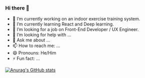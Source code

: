 ### Hi there 👋


- 🔭 I’m currently working on an indoor exercise training system. 
- 🌱 I’m currently learning React and Deep learning.
- 👯 I’m looking for a job on Front-End Developer / UX Engineer.
- 🤔 I’m looking for help with ...
- 💬 Ask me about ...
- 📫 How to reach me: ...
- 😄 Pronouns: He/Him
- ⚡ Fun fact: ...


[![Anurag's GitHub stats](https://github-readme-stats.vercel.app/api?username=Xinrui-Fang)](https://github.com/anuraghazra/github-readme-stats)

